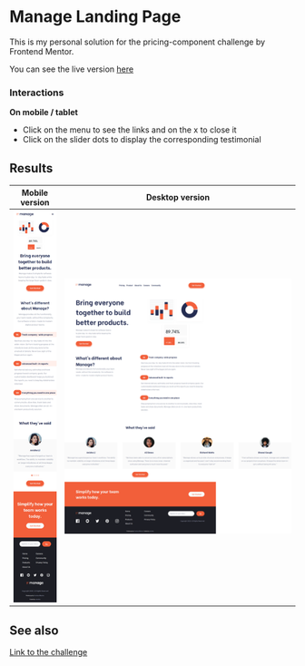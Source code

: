 # Manage Landing Page

This is my personal solution for the pricing-component challenge by Frontend Mentor.

You can see the live version [here](https://manage-landing-page.xstrafez.now.sh 'manage-landing-page')

### Interactions

**On mobile / tablet**

- Click on the menu to see the links and on the x to close it
- Click on the slider dots to display the corresponding testimonial

## Results

|             Mobile version             |             Desktop version             |
| :------------------------------------: | :-------------------------------------: |
| ![](./images/result_mobile_layout.png) | ![](./images/result_desktop_layout.png) |

## See also

[Link to the challenge](https://www.frontendmentor.io/challenges/manage-landing-page-SLXqC6P5)
